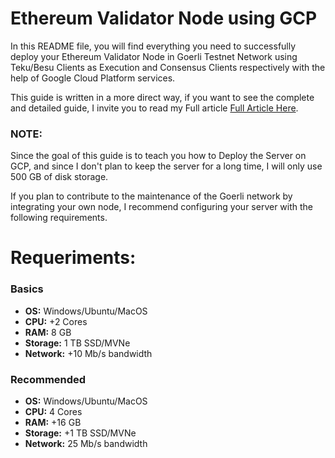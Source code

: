 # Ethereum Validator Node using GCP
In this README file, you will find everything you need to successfully deploy your Ethereum Validator Node in Goerli Testnet Network using Teku/Besu Clients as Execution and Consensus Clients respectively with the help of Google Cloud Platform services.

This guide is written in a more direct way, if you want to see the complete and detailed guide, I invite you to read my Full article [Full Article Here](https://medium.com/@kristhiann97).

### NOTE:
Since the goal of this guide is to teach you how to Deploy the Server on GCP, and since I don't plan to keep the server for a long time, I will only use 500 GB of disk storage.

If you plan to contribute to the maintenance of the Goerli network by integrating your own node, I recommend configuring your server with the following requirements.

# Requeriments:
### **Basics**

- **OS:** Windows/Ubuntu/MacOS
- **CPU:** +2 Cores
- **RAM:** 8 GB
- **Storage:** 1 TB SSD/MVNe
- **Network:** +10 Mb/s bandwidth

### **Recommended**

- **OS:** Windows/Ubuntu/MacOS
- **CPU:** 4 Cores
- **RAM:** +16 GB 
- **Storage:** +1 TB SSD/MVNe 
- **Network:** 25 Mb/s bandwidth

